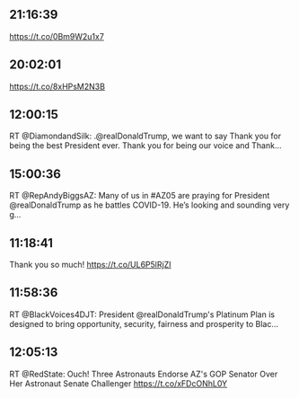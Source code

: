 ## 21:16:39
https://t.co/0Bm9W2u1x7
## 20:02:01
https://t.co/8xHPsM2N3B
## 12:00:15
RT @DiamondandSilk: .@realDonaldTrump, we want to say Thank you for being the best President ever.  Thank you for being our voice and Thank…
## 15:00:36
RT @RepAndyBiggsAZ: Many of us in #AZ05 are praying for President @realDonaldTrump as he battles COVID-19. He’s looking and sounding very g…
## 11:18:41
Thank you so much! https://t.co/UL6P5lRjZI
## 11:58:36
RT @BlackVoices4DJT: President @realDonaldTrump's Platinum Plan is designed to bring opportunity, security, fairness and prosperity to Blac…
## 12:05:13
RT @RedState: Ouch! Three Astronauts Endorse AZ's GOP Senator Over Her Astronaut Senate Challenger 
 https://t.co/xFDcONhL0Y
